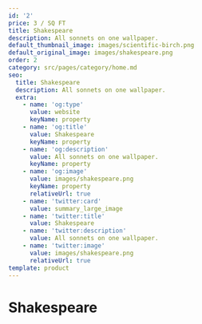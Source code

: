 ```yaml
---
id: '2'
price: 3 / SQ FT
title: Shakespeare
description: All sonnets on one wallpaper.
default_thumbnail_image: images/scientific-birch.png
default_original_image: images/shakespeare.png
order: 2
category: src/pages/category/home.md
seo:
  title: Shakespeare
  description: All sonnets on one wallpaper.
  extra:
    - name: 'og:type'
      value: website
      keyName: property
    - name: 'og:title'
      value: Shakespeare
      keyName: property
    - name: 'og:description'
      value: All sonnets on one wallpaper.
      keyName: property
    - name: 'og:image'
      value: images/shakespeare.png
      keyName: property
      relativeUrl: true
    - name: 'twitter:card'
      value: summary_large_image
    - name: 'twitter:title'
      value: Shakespeare
    - name: 'twitter:description'
      value: All sonnets on one wallpaper.
    - name: 'twitter:image'
      value: images/shakespeare.png
      relativeUrl: true
template: product
---
```


# Shakespeare
